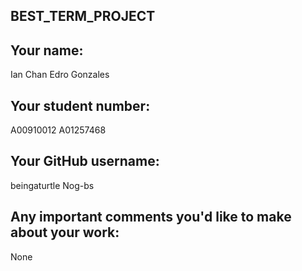 ## BEST_TERM_PROJECT

## Your name:

Ian Chan
Edro Gonzales

## Your student number:

A00910012
A01257468

## Your GitHub username:

beingaturtle
Nog-bs

## Any important comments you'd like to make about your work:

None